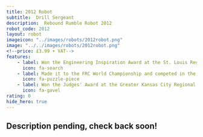 ```yaml
---
title: 2012 Robot
subtitle:  Drill Sergeant
description:  Rebound Rumble Robot 2012
robot_code: 2012
layout: robot
imageicon: "../images/robots/2012robot.png"
image: "../../images/robots/2012robot.png"
<!--price: £3.99 + VAT-->
features:
    - label: Won the Engineering Inspiration Award at the St. Louis Regional
      icon: fa-search 
    - label: Made it to the FRC World Championship and competed in the Archimedes Division
      icon: fa-puzzle-piece
    - label: Won the Judges' Award at the Greater Kansas City Regional
      icon: fa-gavel 
rating: 0
hide_hero: true
---
```


<h2>Description pending, check back soon!</h2>
